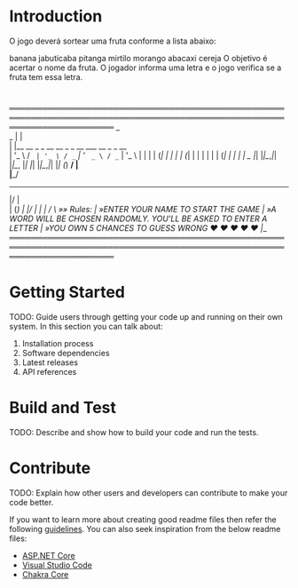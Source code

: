 # Introduction 
O jogo deverá sortear uma fruta conforme a lista abaixo:

banana
jabuticaba
pitanga
mirtilo
morango
abacaxi
cereja
O objetivo é acertar o nome da fruta. O jogador informa uma letra e o jogo verifica se a fruta tem essa letra.
# 
═══════════════════════════════════════════════════════════════════════════════════════════════════════════════════════ _                                             
                     _
                    | |                                            
                    | |__   __ _ _ __   __ _ _ __ ___   __ _ _ __  
                    | '_ \ / _` | '_ \ / _` | '_ ` _ \ / _` | '_ \ 
                    | | | | (_| | | | | (_| | | | | | | (_| | | | |    _
                    |_| |_|\__,_|_| |_|\__, |_| |_| |_|\__,_|_| |_|   (_)
                                        __/ |                      
                                       |___/          
  _______
 |/      |                                             
 |      (_)
 |      \|/
 |       |
 |      / \ »» Rules: 
 |                »ENTER YOUR NAME TO START THE GAME
 |                »A WORD WILL BE CHOSEN RANDOMLY. YOU'LL BE ASKED TO ENTER A LETTER
 |                »YOU OWN 5 CHANCES TO GUESS WRONG ♥ ♥ ♥ ♥ ♥
_|___                      
═══════════════════════════════════════════════════════════════════════════════════════════════════════════════════════
# Getting Started
TODO: Guide users through getting your code up and running on their own system. In this section you can talk about:
1.	Installation process
2.	Software dependencies
3.	Latest releases
4.	API references

# Build and Test
TODO: Describe and show how to build your code and run the tests. 

# Contribute
TODO: Explain how other users and developers can contribute to make your code better. 

If you want to learn more about creating good readme files then refer the following [guidelines](https://docs.microsoft.com/en-us/azure/devops/repos/git/create-a-readme?view=azure-devops). You can also seek inspiration from the below readme files:
- [ASP.NET Core](https://github.com/aspnet/Home)
- [Visual Studio Code](https://github.com/Microsoft/vscode)
- [Chakra Core](https://github.com/Microsoft/ChakraCore)
